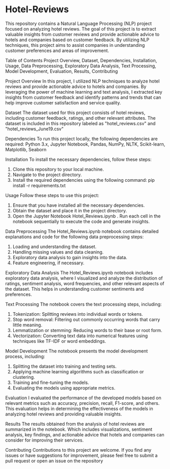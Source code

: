 # Hotel-Reviews

This repository contains a Natural Language Processing (NLP) project focused on analyzing hotel reviews. The goal
of this project is to extract valuable insights from customer reviews and provide actionable advice to hotels and 
companies based on customer feedback. By utilizing NLP techniques, this project aims to assist companies in 
understanding customer preferences and areas of improvement.

Table of Contents
Project Overview, Dataset, Dependencies, Installation, Usage, Data Preprocessing, Exploratory Data Analysis, Text Processing, Model Development, Evaluation, Results, Contributing

Project Overview
In this project, I utilized NLP techniques to analyze hotel reviews and provide actionable advice to hotels and 
companies. By leveraging the power of machine learning and text analysis, I extracted key insights from 
customer feedback and identify patterns and trends that can help improve customer satisfaction and service quality.

Dataset
The dataset used for this project consists of hotel reviews, including customer feedback, ratings, and other relevant 
attributes. The dataset is included in this repository labeled as "hotel_reviews.csv" and "hotel_reviews_June19.csv"

Dependencies
To run this project locally, the following dependencies are required:
Python 3.x, Jupyter Notebook, Pandas, NumPy, NLTK, Scikit-learn, Matplotlib, Seaborn

Installation
To install the necessary dependencies, follow these steps:
1. Clone this repository to your local machine.
2. Navigate to the project directory.
3. Install the required dependencies using the following command: pip install -r requirements.txt 

Usage
Follow these steps to use this project:
1. Ensure that you have installed all the necessary dependencies.
2. Obtain the dataset and place it in the project directory.
3. Open the Jupyter Notebook Hotel_Reviews.ipynb . Run each cell in the notebook sequentially to 
execute the code and generate insights.

Data Preprocessing
The Hotel_Reviews.ipynb notebook contains detailed explanations and code for the following data 
preprocessing steps:
1. Loading and understanding the dataset.
2. Handling missing values and data cleaning.
3. Exploratory data analysis to gain insights into the data.
4. Feature engineering, if necessary.

Exploratory Data Analysis
The Hotel_Reviews.ipynb notebook includes exploratory data analysis, where I visualized and analyze the 
distribution of ratings, sentiment analysis, word frequencies, and other relevant aspects of the dataset. This helps in 
understanding customer sentiments and preferences.

Text Processing
The notebook covers the text processing steps, including:
1. Tokenization: Splitting reviews into individual words or tokens.
2. Stop word removal: Filtering out commonly occurring words that carry little meaning.
3. Lemmatization or stemming: Reducing words to their base or root form.
4. Vectorization: Converting text data into numerical features using techniques like TF-IDF or word 
embeddings.

Model Development
The notebook presents the model development process, including:
1. Splitting the dataset into training and testing sets.
2. Applying machine learning algorithms such as classification or clustering.
3. Training and fine-tuning the models.
4. Evaluating the models using appropriate metrics.

Evaluation
I evaluated the performance of the developed models based on relevant metrics such as accuracy, precision, recall, 
F1-score, and others. This evaluation helps in determining the effectiveness of the models in analyzing hotel reviews
and providing valuable insights.

Results
The results obtained from the analysis of hotel reviews are summarized in the notebook. Which includes visualizations, sentiment analysis, key findings, and actionable advice that hotels and
companies can consider for improving their services.

Contributing
Contributions to this project are welcome. If you find any issues or have suggestions for improvement, please feel 
free to submit a pull request or open an issue on the repository
